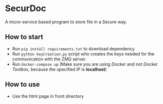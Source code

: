# SecurDoc
A micro-service based program to store file in a Secure way.

## How to start
- Run `pip install requirements.txt` to download dependency
- Run `python keyCreation.py` script who creates the keys needed for the communication with the ZMQ server.
- Run `docker-compose up` (Make sure you are using *Docker* and not *Docker Toolbox*, because the specified IP is **localhost**)
    
## How to use 
- Use the html page in front directory